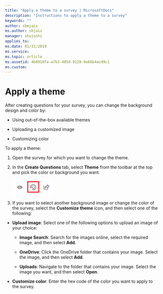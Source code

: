 ```yaml
---
title: "Apply a theme to a survey | MicrosoftDocs"
description: "Instructions to apply a theme to a survey"
keywords: ""
author: sbmjais
ms.author: shjais
manager: shujoshi
applies_to: 
ms.date: 01/31/2019
ms.service: 
ms.topic: article
ms.assetid: 4b8910fa-a7b3-485d-9128-0e66b4acd9c1
ms.custom: 
---
```

# Apply a theme

After creating questions for your survey, you can change the background design and color by:

-   Using out-of-the-box available themes

-   Uploading a customized image

-   Customizing color

To apply a theme:

1.  Open the survey for which you want to change the theme.

2.  In the **Create Questions** tab, select **Theme** from the toolbar at the top and pick the color or background you want.

    ![apply a theme to the survey](media/apply-theme.png "Apply a theme to the survey")  

3.  If you want to select another background image or change the color of the survey, select the **Customize theme** icon, and then select one of the following:

- **Upload image**: Select one of the following options to upload an image of your choice:

    - **Image Search**: Search for the images online, select the required image, and then select **Add**.

    - **OneDrive**: Click the OneDrive folder that contains your image. Select the image, and then select **Add**.

    - **Uploads**: Navigate to the folder that contains your image. Select the image you want, and then select **Open**.

- **Customize color**: Enter the hex code of the color you want to apply to the survey.

